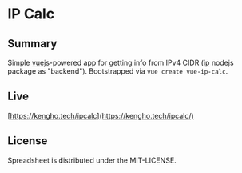 # IP Calc

## Summary

Simple [vuejs](https://vuejs.org/)-powered app for getting info from IPv4 CIDR ([ip](https://www.npmjs.com/package/ip) nodejs package as "backend"). Bootstrapped via `vue create vue-ip-calc`.

## Live

[https://kengho.tech/ipcalc](https://kengho.tech/ipcalc/)

## License

Spreadsheet is distributed under the MIT-LICENSE.
